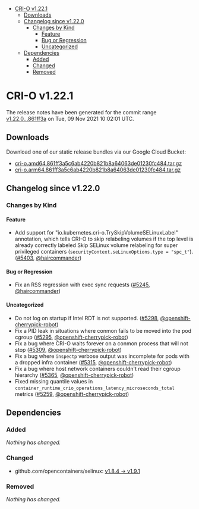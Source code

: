 - [CRI-O v1.22.1](#cri-o-v1221)
  - [Downloads](#downloads)
  - [Changelog since v1.22.0](#changelog-since-v1220)
    - [Changes by Kind](#changes-by-kind)
      - [Feature](#feature)
      - [Bug or Regression](#bug-or-regression)
      - [Uncategorized](#uncategorized)
  - [Dependencies](#dependencies)
    - [Added](#added)
    - [Changed](#changed)
    - [Removed](#removed)

# CRI-O v1.22.1

The release notes have been generated for the commit range
[v1.22.0...861ff3a](https://github.com/cri-o/cri-o/compare/v1.22.0...861ff3a5c6ab4220b821b8a64063de01230fc484) on Tue, 09 Nov 2021 10:02:01 UTC.

## Downloads

Download one of our static release bundles via our Google Cloud Bucket:

- [cri-o.amd64.861ff3a5c6ab4220b821b8a64063de01230fc484.tar.gz](https://storage.googleapis.com/cri-o/artifacts/cri-o.amd64.861ff3a5c6ab4220b821b8a64063de01230fc484.tar.gz)
- [cri-o.arm64.861ff3a5c6ab4220b821b8a64063de01230fc484.tar.gz](https://storage.googleapis.com/cri-o/artifacts/cri-o.arm64.861ff3a5c6ab4220b821b8a64063de01230fc484.tar.gz)

## Changelog since v1.22.0

### Changes by Kind

#### Feature
 - Add support for "io.kubernetes.cri-o.TrySkipVolumeSELinuxLabel" annotation, which tells CRI-O to skip relabeling volumes if the top level is already correctly labeled
  Skip SELinux volume relabeling for super privileged containers (`securityContext.seLinuxOptions.type = "spc_t"`). ([#5403](https://github.com/cri-o/cri-o/pull/5403), [@haircommander](https://github.com/haircommander))

#### Bug or Regression
 - Fix an RSS regression with exec sync requests ([#5245](https://github.com/cri-o/cri-o/pull/5245), [@haircommander](https://github.com/haircommander))

#### Uncategorized
 - Do not log on startup if Intel RDT is not supported. ([#5298](https://github.com/cri-o/cri-o/pull/5298), [@openshift-cherrypick-robot](https://github.com/openshift-cherrypick-robot))
 - Fix a PID leak in situations where conmon fails to be moved into the pod cgroup ([#5295](https://github.com/cri-o/cri-o/pull/5295), [@openshift-cherrypick-robot](https://github.com/openshift-cherrypick-robot))
 - Fix a bug where CRI-O waits forever on a conmon process that will not stop ([#5309](https://github.com/cri-o/cri-o/pull/5309), [@openshift-cherrypick-robot](https://github.com/openshift-cherrypick-robot))
 - Fix a bug where `inspectp` verbose output was incomplete for pods with a dropped infra container ([#5315](https://github.com/cri-o/cri-o/pull/5315), [@openshift-cherrypick-robot](https://github.com/openshift-cherrypick-robot))
 - Fix a bug where host network containers couldn't read their cgroup hierarchy ([#5365](https://github.com/cri-o/cri-o/pull/5365), [@openshift-cherrypick-robot](https://github.com/openshift-cherrypick-robot))
 - Fixed missing quantile values in `container_runtime_crio_operations_latency_microseconds_total` metrics ([#5259](https://github.com/cri-o/cri-o/pull/5259), [@openshift-cherrypick-robot](https://github.com/openshift-cherrypick-robot))

## Dependencies

### Added
_Nothing has changed._

### Changed
- github.com/opencontainers/selinux: [v1.8.4 → v1.9.1](https://github.com/opencontainers/selinux/compare/v1.8.4...v1.9.1)

### Removed
_Nothing has changed._
